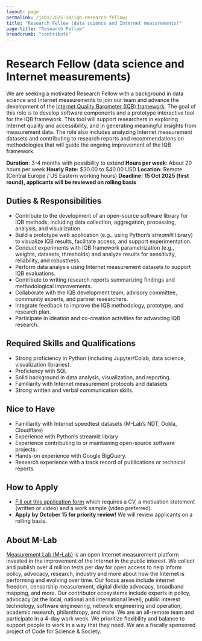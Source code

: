 ```yaml
---
layout: page
permalink: /jobs/2025-10/iqb-research-fellow/
title: "Research Fellow (data science and Internet measurements)"
page-title: "Research Fellow"
breadcrumb: "contribute"
---
```


# Research Fellow (data science and Internet measurements)

We are seeking a motivated Research Fellow with a background in data science and Internet measurements to join our team and advance the development of the [Internet Quality Barometer (IQB) framework](https://www.measurementlab.net/blog/iqb/). The goal of this role is to develop software components and a prototype interactive tool for the IQB framework. This tool will support researchers in exploring Internet quality and accessibility, and in generating meaningful insights from measurement data. The role also includes analyzing Internet measurement datasets and contributing to research reports and recommendations on methodologies that will guide the ongoing improvement of the IQB framework.

**Duration**: 3-4 months with possibility to extend
**Hours per week**: About 20 hours per week
**Hourly Rate:** $30.00 to $40.00 USD 
**Location:** Remote (Central Europe / US Eastern working hours) 
**Deadline:** **15 Oct 2025 (first round), applicants will be reviewed on rolling basis** 

## Duties & Responsibilities

* Contribute to the development of an open-source software library for IQB methods, including data collection, aggregation, processing, analysis, and visualization. 
* Build a prototype web application (e.g., using Python’s *streamlit* library) to visualize IQB results, facilitate access, and support experimentation. 
* Conduct experiments with IQB framework parametrization (e.g., weights, datasets, thresholds) and analyze results for sensitivity, reliability, and robustness. 
* Perform data analysis using Internet measurement datasets to support IQB evaluations. 
* Contribute to writing research reports summarizing findings and methodological improvements. 
* Collaborate with the IQB development team, advisory committee, community experts, and partner researchers. 
* Integrate feedback to improve the IQB methodology, prototype, and research plan. 
* Participate in ideation and co-creation activities for advancing IQB research.


## Required Skills and Qualifications

* Strong proficiency in Python (including Jupyter/Colab, data science, visualization libraries). 
* Proficiency with SQL 
* Solid background in data analysis, visualization, and reporting. 
* Familiarity with Internet measurement protocols and datasets 
* Strong written and verbal communication skills.

## Nice to Have

* Familiarity with Internet speedtest datasets (M-Lab’s NDT, Ookla, Cloudflare) 
* Experience with Python’s streamlit library 
* Experience contributing to or maintaining open-source software projects. 
* Hands-on experience with Google BigQuery. 
* Research experience with a track record of publications or technical reports.

## How to Apply

* [Fill out this application form](https://docs.google.com/forms/d/e/1FAIpQLSdgJnx-RQ_oyLWev8Pbf6unEdEcjNxGjR4Hl68q7motzKFIqQ/viewform?usp=header) which requires a CV, a motivation statement (written or video) and a work sample (video preferred). 
* **Apply by October 15 for priority review\!** We will review applicants on a rolling basis. 


## About M-Lab 

[Measurement Lab (M-Lab)](https://www.measurementlab.net/about/) is an open Internet measurement platform invested in the improvement of the Internet in the public interest. We collect and publish over 4 million tests per day for open access to help inform policy, advocacy, research, industry and more about how the Internet is performing and evolving over time.
Our focus areas include internet freedom, censorship measurement, digital divide advocacy, broadband mapping, and more. Our contributor ecosystems include experts in policy, advocacy (at the local, national and international level), public interest technology, software engineering, network engineering and operation, academic research, philanthropy, and more.
We are an all-remote team and participate in a 4-day work week. We prioritize flexibility and balance to support people to work in a way that they need. We are a fiscally sponsored project of Code for Science & Society.